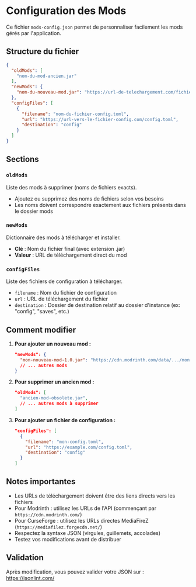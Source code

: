 # Configuration des Mods

Ce fichier `mods-config.json` permet de personnaliser facilement les mods gérés par l'application.

## Structure du fichier

```json
{
  "oldMods": [
    "nom-du-mod-ancien.jar"
  ],
  "newMods": {
    "nom-du-nouveau-mod.jar": "https://url-de-telechargement.com/fichier.jar"
  },
  "configFiles": [
    {
      "filename": "nom-du-fichier-config.toml",
      "url": "https://url-vers-le-fichier-config.com/config.toml",
      "destination": "config"
    }
  ]
}
```

## Sections

### `oldMods`
Liste des mods à supprimer (noms de fichiers exacts).
- Ajoutez ou supprimez des noms de fichiers selon vos besoins
- Les noms doivent correspondre exactement aux fichiers présents dans le dossier mods

### `newMods`
Dictionnaire des mods à télécharger et installer.
- **Clé** : Nom du fichier final (avec extension .jar)
- **Valeur** : URL de téléchargement direct du mod

### `configFiles`
Liste des fichiers de configuration à télécharger.
- `filename` : Nom du fichier de configuration
- `url` : URL de téléchargement du fichier
- `destination` : Dossier de destination relatif au dossier d'instance (ex: "config", "saves", etc.)

## Comment modifier

1. **Pour ajouter un nouveau mod :**
   ```json
   "newMods": {
     "mon-nouveau-mod-1.0.jar": "https://cdn.modrinth.com/data/.../mon-mod.jar",
     // ... autres mods
   }
   ```

2. **Pour supprimer un ancien mod :**
   ```json
   "oldMods": [
     "ancien-mod-obsolete.jar",
     // ... autres mods à supprimer
   ]
   ```

3. **Pour ajouter un fichier de configuration :**
   ```json
   "configFiles": [
     {
       "filename": "mon-config.toml",
       "url": "https://example.com/config.toml",
       "destination": "config"
     }
   ]
   ```

## Notes importantes

- Les URLs de téléchargement doivent être des liens directs vers les fichiers
- Pour Modrinth : utilisez les URLs de l'API (commençant par `https://cdn.modrinth.com/`)
- Pour CurseForge : utilisez les URLs directes MediaFireZ (`https://mediafilez.forgecdn.net/`)
- Respectez la syntaxe JSON (virgules, guillemets, accolades)
- Testez vos modifications avant de distribuer

## Validation

Après modification, vous pouvez valider votre JSON sur : https://jsonlint.com/